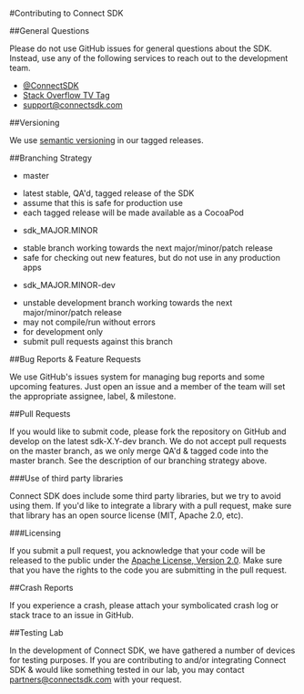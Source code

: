 #Contributing to Connect SDK

##General Questions

Please do not use GitHub issues for general questions about the SDK. Instead, use any of the following services to reach out to the development team.

- [@ConnectSDK](https://twitter.com/ConnectSDK)
- [Stack Overflow TV Tag](http://www.stackoverflow.com/tags/tv)
- [support@connectsdk.com](mailto:support@connectsdk.com)

##Versioning

We use [semantic versioning](http://semver.org/) in our tagged releases.

##Branching Strategy

- master
 + latest stable, QA'd, tagged release of the SDK
 + assume that this is safe for production use
 + each tagged release will be made available as a CocoaPod
- sdk_MAJOR.MINOR
 + stable branch working towards the next major/minor/patch release
 + safe for checking out new features, but do not use in any production apps
- sdk_MAJOR.MINOR-dev
 + unstable development branch working towards the next major/minor/patch release
 + may not compile/run without errors
 + for development only
 + submit pull requests against this branch

##Bug Reports & Feature Requests

We use GitHub's issues system for managing bug reports and some upcoming features. Just open an issue and a member of the team will set the appropriate assignee, label, & milestone.

##Pull Requests

If you would like to submit code, please fork the repository on GitHub and develop on the latest sdk-X.Y-dev branch. We do not accept pull requests on the master branch, as we only merge QA'd & tagged code into the master branch. See the description of our branching strategy above.

###Use of third party libraries

Connect SDK does include some third party libraries, but we try to avoid using them. If you'd like to integrate a library with a pull request, make sure that library has an open source license (MIT, Apache 2.0, etc).

###Licensing

If you submit a pull request, you acknowledge that your code will be released to the public under the [Apache License, Version 2.0](http://www.apache.org/licenses/LICENSE-2.0.html). Make sure that you have the rights to the code you are submitting in the pull request.

##Crash Reports

If you experience a crash, please attach your symbolicated crash log or stack trace to an issue in GitHub.

##Testing Lab

In the development of Connect SDK, we have gathered a number of devices for testing purposes. If you are contributing to and/or integrating Connect SDK & would like something tested in our lab, you may contact [partners@connectsdk.com](mailto:partners@connectsdk.com) with your request.
